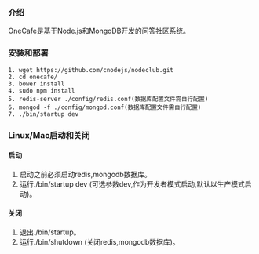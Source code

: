 ### 介绍   
OneCafe是基于Node.js和MongoDB开发的问答社区系统。

### 安装和部署
    1. wget https://github.com/cnodejs/nodeclub.git
    2. cd onecafe/
    3. bower install
    4. sudo npm install
    5. redis-server ./config/redis.conf(数据库配置文件需自行配置)
    6. mongod -f ./config/mongod.conf(数据库配置文件需自行配置)
    7. ./bin/startup dev

### Linux/Mac启动和关闭
#### 启动
1. 启动之前必须启动redis,mongodb数据库。
2. 运行./bin/startup dev (可选参数dev,作为开发者模式启动,默认以生产模式启动)。

#### 关闭
1. 退出./bin/startup。  
2. 运行./bin/shutdown (关闭redis,mongodb数据库)。
